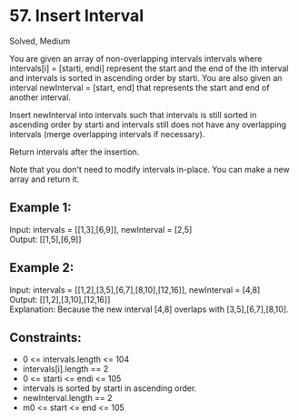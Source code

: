 # 57. Insert Interval
Solved, Medium

You are given an array of non-overlapping intervals intervals where intervals[i] = [starti, endi] represent the start and the end of the ith interval and intervals is sorted in ascending order by starti. You are also given an interval newInterval = [start, end] that represents the start and end of another interval.  

Insert newInterval into intervals such that intervals is still sorted in ascending order by starti and intervals still does not have any overlapping intervals (merge overlapping intervals if necessary).

Return intervals after the insertion.  

Note that you don't need to modify intervals in-place. You can make a new array and return it.  

Example 1:
---
Input: intervals = [[1,3],[6,9]], newInterval = [2,5]  
Output: [[1,5],[6,9]]  

Example 2:
---
Input: intervals = [[1,2],[3,5],[6,7],[8,10],[12,16]], newInterval = [4,8]  
Output: [[1,2],[3,10],[12,16]]  
Explanation: Because the new interval [4,8] overlaps with [3,5],[6,7],[8,10].  
 
Constraints:
---
* 0 <= intervals.length <= 104
* intervals[i].length == 2
* 0 <= starti <= endi <= 105
* intervals is sorted by starti in ascending order.
* newInterval.length == 2
* m0 <= start <= end <= 105
